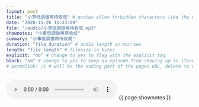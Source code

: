 ```yaml
---
layout: post
title: "小事低調做再待收成" # quotes allow forbidden characters like the colon
date: "2020-11-26 11:23:09"
file: "/audio/小事低調做再待收成.mp3"
shownotes: "小事低調做再待收成"
summary: "小事低調做再待收成"
duration: "file_duration" # audio length in min:sec
length: "file_length" # filesize in bytes
explicit: "no" # change to yes to flag with the explicit tag
block: "no" # change to yes to keep an episode from showing up in iTunes
# permalink: /1 # will be the ending part of the pages URL, delete to default to the title
---
```


<audio controls>
<source src="{{site.url}}{{site.baseurl}}{{ page.file }}" type="audio/x-mp3">
Your browser does not support the audio element.
</audio>
{{ page.shownotes }}
